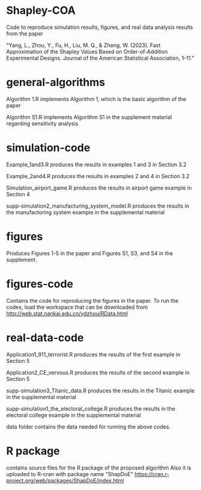 # Shapley-COA
Code to reproduce simulation results, figures, and real data analysis results from the paper 

"Yang, L., Zhou, Y., Fu, H., Liu, M. Q., & Zheng, W. (2023). Fast Approximation of the Shapley Values Based on Order-of-Addition Experimental Designs. Journal of the American Statistical Association, 1–11."

# general-algorithms
Algorithm 1.R implements Algorithm 1, which is the basic algorithm of the paper

Algorithm S1.R implements Algorithm S1 in the supplement material regarding sensitivity analysis

# simulation-code

Example_1and3.R produces the results in examples 1 and 3 in Section 3.2

Example_2and4.R produces the results in examples 2 and 4 in Section 3.2

Simulation_airport_game.R produces the results in airport game example in Section 4

supp-simulation2_manufacturing_system_model.R produces the results in the manufactoring system example in the supplemental material

# figures
Produces Figures 1-5 in the paper and Figures S1, S3, and S4 in the supplement.

# figures-code
Contains the code for reproducing the figures in the paper. To run the codes, load the workspace that can be downloaded from http://web.stat.nankai.edu.cn/ydzhou/RData.html



# real-data-code
Application1_911_terrorist.R produces the results of the first example in Section 5

Application2_CE_vervous.R produces the results of the second example in Section 5

supp-simulation3_Titanic_data.R produces the results in the Titanic example in the supplemental material

supp-simulation1_the_electoral_college.R produces the results in the electoral college example in the supplemental material

data folder contains the data needed for running the above codes. 

# R package
contains source files for the R package of the proposed algorithm
Also it is uploaded to R-cran with package name "ShapDoE"
https://cran.r-project.org/web/packages/ShapDoE/index.html



